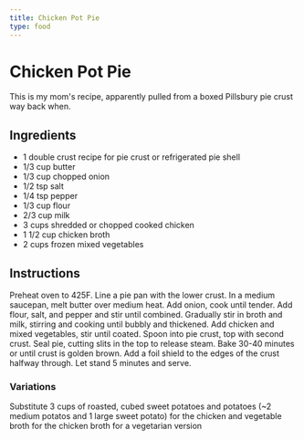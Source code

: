 ```yaml
---
title: Chicken Pot Pie
type: food
---
```

# Chicken Pot Pie

This is my mom's recipe, apparently pulled from a boxed Pillsbury pie crust way back when.

## Ingredients

- 1 double crust recipe for pie crust or refrigerated pie shell
- 1/3 cup butter
- 1/3 cup chopped onion
- 1/2 tsp salt
- 1/4 tsp pepper
- 1/3 cup flour
- 2/3 cup milk
- 3 cups shredded or chopped cooked chicken
- 1 1/2 cup chicken broth
- 2 cups frozen mixed vegetables

## Instructions

Preheat oven to 425F. Line a pie pan with the lower crust. In a medium saucepan, melt butter over medium heat. Add onion, cook until tender. Add flour, salt, and pepper and stir until combined. Gradually stir in broth and milk, stirring and cooking until bubbly and thickened. Add chicken and mixed vegetables, stir until coated. Spoon into pie crust, top with second crust. Seal pie, cutting slits in the top to release steam. Bake 30-40 minutes or until crust is golden brown. Add a foil shield to the edges of the crust halfway through. Let stand 5 minutes and serve.

### Variations
Substitute 3 cups of roasted, cubed sweet potatoes and potatoes (~2 medium potatos and 1 large sweet potato) for the chicken and vegetable broth for the chicken broth for a vegetarian version
